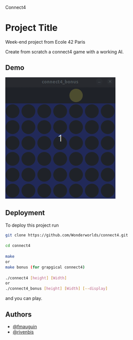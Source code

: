 Connect4
# Project Title

Week-end project from Ecole 42 Paris

Create from scratch a connect4 game with a working AI.

## Demo
![Alt Text](https://github.com/Wonderworlds/connect4/blob/master/ressources/connect4.gif)


## Deployment

To deploy this project run

```bash
git clone https://github.com/Wonderworlds/connect4.git

cd connect4

make
or
make bonus (for grapgical connect4)

./connect4 [height] [Width]
or
./connect4_bonus [height] [Width] [--display]

```
and you can play.

## Authors

- [@fmauguin](https://www.github.com/wonderworlds)
- [@rivenbis](https://www.github.com/rivenbis)

